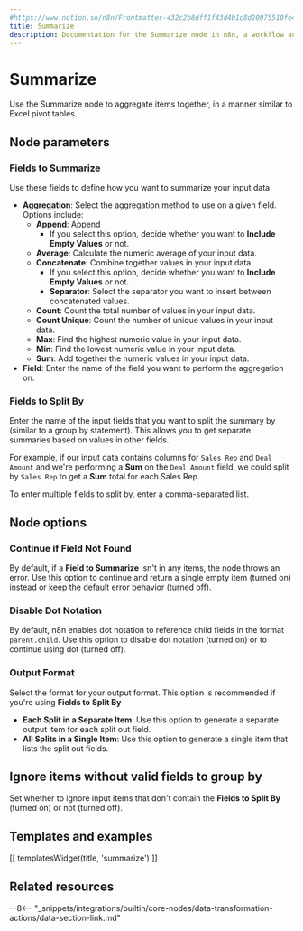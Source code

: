 ```yaml
---
#https://www.notion.so/n8n/Frontmatter-432c2b8dff1f43d4b1c8d20075510fe4
title: Summarize
description: Documentation for the Summarize node in n8n, a workflow automation platform. Includes guidance on usage, and links to examples.
---
```


# Summarize

Use the Summarize node to aggregate items together, in a manner similar to Excel pivot tables.

## Node parameters

### Fields to Summarize

Use these fields to define how you want to summarize your input data.

* **Aggregation**: Select the aggregation method to use on a given field. Options include:
	* **Append**: Append 
		* If you select this option, decide whether you want to **Include Empty Values** or not.
	* **Average**: Calculate the numeric average of your input data.
	* **Concatenate**: Combine together values in your input data.
		* If you select this option, decide whether you want to **Include Empty Values** or not.
		* **Separator**: Select the separator you want to insert between concatenated values.
	* **Count**: Count the total number of values in your input data.
	* **Count Unique**: Count the number of unique values in your input data.
	* **Max**: Find the highest numeric value in your input data.
	* **Min**: Find the lowest numeric value in your input data.
	* **Sum**: Add together the numeric values in your input data.
* **Field**: Enter the name of the field you want to perform the aggregation on.

### Fields to Split By

Enter the name of the input fields that you want to split the summary by (similar to a group by statement). This allows you to get separate summaries based on values in other fields.

For example, if our input data contains columns for `Sales Rep` and `Deal Amount` and we're performing a **Sum** on the `Deal Amount` field, we could split by `Sales Rep` to get a **Sum** total for each Sales Rep.

To enter multiple fields to split by, enter a comma-separated list.

## Node options

### Continue if Field Not Found

By default, if a **Field to Summarize** isn't in any items, the node throws an error. Use this option to continue and return a single empty item (turned on) instead or keep the default error behavior (turned off).

### Disable Dot Notation

By default, n8n enables dot notation to reference child fields in the format `parent.child`. Use this option to disable dot notation (turned on) or to continue using dot (turned off).

### Output Format

Select the format for your output format. This option is recommended if you're using **Fields to Split By**

* **Each Split in a Separate Item**: Use this option to generate a separate output item for each split out field.
* **All Splits in a Single Item**: Use this option to generate a single item that lists the split out fields.

## Ignore items without valid fields to group by

Set whether to ignore input items that don't contain the **Fields to Split By** (turned on) or not (turned off).

## Templates and examples

<!-- see https://www.notion.so/n8n/Pull-in-templates-for-the-integrations-pages-37c716837b804d30a33b47475f6e3780 -->
[[ templatesWidget(title, 'summarize') ]]

## Related resources

--8<-- "_snippets/integrations/builtin/core-nodes/data-transformation-actions/data-section-link.md"
